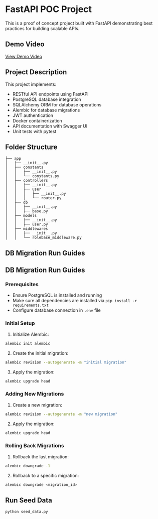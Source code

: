 # FastAPI POC Project

This is a proof of concept project built with FastAPI demonstrating best practices for building scalable APIs.


## Demo Video

[View Demo Video](/demo.mp4)

## Project Description

This project implements:
- RESTful API endpoints using FastAPI
- PostgreSQL database integration
- SQLAlchemy ORM for database operations
- Alembic for database migrations
- JWT authentication
- Docker containerization
- API documentation with Swagger UI
- Unit tests with pytest

## Folder Structure

```
├── app
│   ├── __init__.py
│   ├── constants
│   │   ├── __init__.py
│   │   └── constants.py
│   ├── controllers
│   │   ├── __init__.py
│   │   ├── user
│   │   │   ├── __init__.py
│   │   │   └── router.py
│   ├── db
│   │   ├── __init__.py
│   │   ├── base.py
│   ├── models
│   │   ├── __init__.py
│   │   ├── user.py
│   ├── middlewares
│   │   ├── __init__.py
│   │   └── rolebase_middleware.py
```

## DB Migration Run Guides

## DB Migration Run Guides

### Prerequisites
- Ensure PostgreSQL is installed and running
- Make sure all dependencies are installed via `pip install -r requirements.txt`
- Configure database connection in `.env` file

### Initial Setup
1. Initialize Alembic:

```bash
alembic init alembic
```
2. Create the initial migration:
```bash
alembic revision --autogenerate -m "initial migration"
```
3. Apply the migration:
```bash
alembic upgrade head
```
### Adding New Migrations
1. Create a new migration:
```bash
alembic revision --autogenerate -m "new migration"
```
2. Apply the migration:
```bash
alembic upgrade head
```
### Rolling Back Migrations
1. Rollback the last migration:
```bash
alembic downgrade -1
```
2. Rollback to a specific migration:
```bash
alembic downgrade <migration_id>
``` 
## Run Seed Data
```bash
python seed_data.py
```
